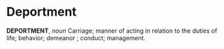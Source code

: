 # Deportment

**DEPORTMENT**, _noun_ Carriage; manner of acting in relation to the duties of life; behavior; demeanor ; conduct; management.